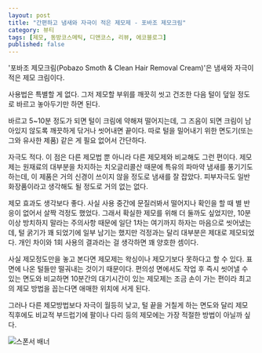 ```yaml
---
layout: post
title: "﻿간편하고 냄새와 자극이 적은 제모제 - 포바조 제모크림﻿"
category: 뷰티
tags: [제모, 동방코스메틱, 디앤코스, 리뷰, 에코블로그]
published: false
---
```


'﻿포바조 제모크림(Pobazo Smoth & Clean Hair Removal Cream)'은
냄새와 자극이 적은 제모 크림이다.

사용법은 특별할 게 없다.
그저 제모할 부위를 깨끗히 씻고 건조한 다음
털이 덮일 정도로 바르고 놓아두기만 하면 된다.

바르고 5~10분 정도가 되면 털이 크림에 약해져 떨어지는데,
그 즈음이 되면 크림이 남아있지 않도록 깨끗하게 닦거나 씻어내면 끝이다.
따로 털을 밀어내기 위한 면도기(또는 그와 유사한 제품) 같은 게 필요 없어서 간단하다.

자극도 적다.
이 점은 다른 제모법 뿐 아니라 다른 제모제와 비교해도 그런 편이다.
제모제는 원재료의 대부분을 차지하는 치오글리콜산 때문에 특유의 파마약 냄새를 풍기기도 하는데,
이 제품은 거의 신경이 쓰이지 않을 정도로 냄새를 잘 잡았다.
피부자극도 일반 화장품이라고 생각해도 될 정도로 거의 없는 없다.

제모 효과도 생각보다 좋다.
사실 사용 중간에 문질러봐서 떨어지나 확인을 할 때 별 반응이 없어서 살짝 걱정도 했었다.
그래서 확실한 제모를 위해 더 둘까도 싶었지만,
10분 이상 방치하지 말라는 주의사항 때문에 일단 1차는 여기까지 하자는 마음으로 씻어냈는데,
털 굵기가 꽤 되었기에 일부 남기는 했지만 걱정과는 달리 대부분은 제대로 제모되었다.
개인 차이와 1회 사용의 결과라는 걸 생각하면 꽤 양호한 셈이다.

사실 제모정도만을 놓고 본다면 제모제는 왁싱이나 제모기보다 못하다고 할 수 있다.
표면에 나온 털들만 떨궈내는 것이기 때문이다.
편의성 면에서도 작업 후 즉시 씻어낼 수 있는 면도와 비교하면
10분간의 대기시간이 있는 제모제는 조금 손이 가는 편이라
최고의 제모 방법을 꼽는다면 애매한 위치에 서게 된다.

그러나 다른 제모방법보다 자극이 월등히 낮고,
털 끝을 거칠게 하는 면도와 달리 제모 직후에도 비교적 부드럽기에
팔이나 다리 등의 제모에는 가장 적절한 방법이 아닐까 싶다.



![스폰서 배너](http://echoblog.net/images/sponsor-banner.png "이 글은 에코블로그를 통해 해당 업체에서 제품을 제공받아 작성한 리뷰다.")
